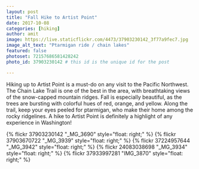 ```yaml
---
layout: post
title: "Fall Hike to Artist Point"
date: 2017-10-08
categories: [hiking]
author: amit
image: https://live.staticflickr.com/4473/37903230142_3f77a9fec7.jpg
image_alt_text: "Ptarmigan ride / chain lakes"
featured: false
photoset: 72157686581428242
photo_id: 37903230142 # this id is the unique id for the post

---
```



Hiking up to Artist Point is a must-do on any visit to the Pacific Northwest. The Chain Lake Trail is one of the best in the area, with breathtaking views of the snow-capped mountain ridges. Fall is especially beautiful, as the trees are bursting with colorful hues of red, orange, and yellow. Along the trail, keep your eyes peeled for ptarmigan, who make their home among the rocky ridgelines. A hike to Artist Point is definitely a highlight of any experience in Washington!

{% flickr 37903230142 "_MG_3690" style="float: right;"
 %}
{% flickr 37903670722 "_MG_3939" style="float: right;"
 %}
{% flickr 37224957644 "_MG_3942" style="float: right;"
 %}
{% flickr 24083038698 "_MG_3934" style="float: right;"
 %}
{% flickr 37933997281 "IMG_3870" style="float: right;"
 %}

